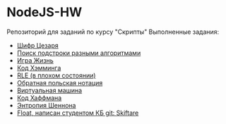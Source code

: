 # NodeJS-HW
Репозиторий для заданий по курсу "Скрипты"
Выполненные задания:
- [Шифр Цезаря](https://github.com/SamuraJey/NodeJS-HW/tree/main/Caesar)
- [Поиск подстроки разными алгоритмами](https://github.com/SamuraJey/NodeJS-HW/tree/main/Find%20substring%20in%20string)
- [Игра Жизнь](https://github.com/SamuraJey/NodeJS-HW/tree/main/GameOfLife)
- [Код Хэмминга](https://github.com/SamuraJey/NodeJS-HW/tree/main/Hamming)
- [RLE (в плохом состоянии)](https://github.com/SamuraJey/NodeJS-HW/tree/main/RLE)
- [Обратная польская нотация](https://github.com/SamuraJey/NodeJS-HW/tree/main/Reverse%20Polish%20Notation)
- [Виртуальная машина](https://github.com/SamuraJey/NodeJS-HW/tree/main/Virtual%20Machine)
- [Код Хаффмана](https://github.com/SamuraJey/NodeJS-HW/tree/main/huffman)
- [Энтропия Шеннона](https://github.com/SamuraJey/NodeJS-HW/tree/main/shennon)
- [Float, написан студентом КБ git: Skiftare](https://github.com/SamuraJey/NodeJS-HW/tree/main/Float)
